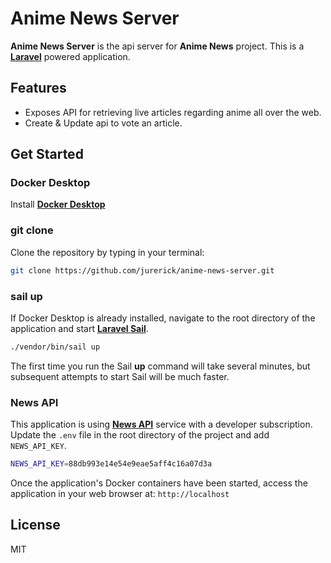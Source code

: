 # Anime News Server

**Anime News Server** is the api server for **Anime News** project.
This is a [**Laravel**](https://laravel.com/) powered application.

## Features
- Exposes API for retrieving live articles regarding anime all over the web.
- Create & Update api to vote an article.

## Get Started

### Docker Desktop
Install [**Docker Desktop**](https://www.docker.com/products/docker-desktop/)

### git clone
Clone the repository by typing in your terminal: 
```sh
git clone https://github.com/jurerick/anime-news-server.git
```

### sail up
If Docker Desktop is already installed, navigate to the root directory of the application and start [**Laravel Sail**](https://laravel.com/docs/9.x/sail).
```sh
./vendor/bin/sail up
```
The first time you run the Sail **up** command will take several minutes, but subsequent attempts to start Sail will be much faster.


### News API
This application is using [**News API**](https://newsapi.org/) service with a developer subscription. 
Update the ```.env``` file in the root directory of the project and add ```NEWS_API_KEY```. 
```sh
NEWS_API_KEY=88db993e14e54e9eae5aff4c16a07d3a
```

Once the application's Docker containers have been started, access the application in your web browser at: ```http://localhost```

## License

MIT
